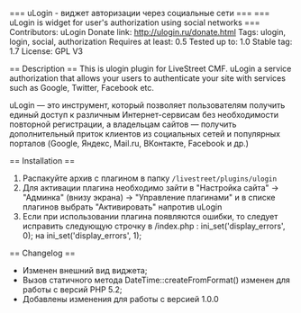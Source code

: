 === uLogin - виджет авторизации через социальные сети ===
=== uLogin is widget for user's authorization using social networks ===
Contributors: uLogin
Donate link: http://ulogin.ru/donate.html
Tags: ulogin, login, social, authorization
Requires at least: 0.5
Tested up to: 1.0
Stable tag: 1.7
License: GPL V3

== Description ==
This is ulogin plugin for LiveStreet CMF.
uLogin a service authorization that allows your users to authenticate your site with services such as Google, Twitter, Facebook etc.

uLogin — это инструмент, который позволяет пользователям получить единый доступ к различным Интернет-сервисам без необходимости повторной регистрации,
а владельцам сайтов — получить дополнительный приток клиентов из социальных сетей и популярных порталов (Google, Яндекс, Mail.ru, ВКонтакте, Facebook и др.)

== Installation ==

1. Распакуйте архив с плагином в папку `/livestreet/plugins/ulogin`
2. Для активации плагина необходимо зайти в 
   "Настройка сайта" -> "Админка" (внизу экрана) -> "Управление плагинами" и в списке плагинов выбрать "Активировать" напротив uLogin
3. Если при использовании плагина появляются ошибки, то следует исправить следующую строчку в /index.php :
    ini_set('display_errors', 0); на ini_set('display_errors', 1);

== Changelog ==
  - Изменен внешний вид виджета;
  - Вызов статичного метода DateTime::createFromFormat() изменен для работы с версий PHP 5.2;
  - Добавлены изменения для работы с версией 1.0.0